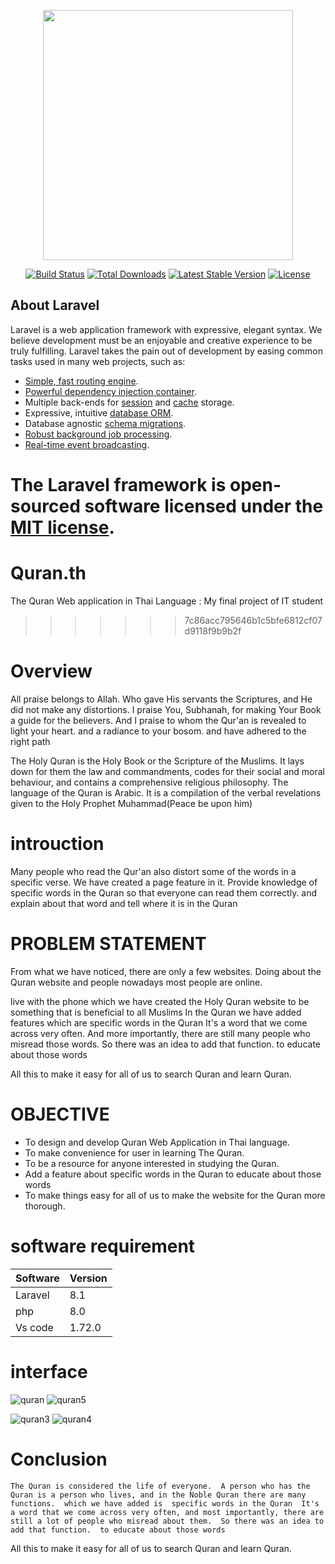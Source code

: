 <p align="center"><a href="https://laravel.com" target="_blank"><img src="https://raw.githubusercontent.com/laravel/art/master/logo-lockup/5%20SVG/2%20CMYK/1%20Full%20Color/laravel-logolockup-cmyk-red.svg" width="400"></a></p>

<p align="center">
<a href="https://travis-ci.org/laravel/framework"><img src="https://travis-ci.org/laravel/framework.svg" alt="Build Status"></a>
<a href="https://packagist.org/packages/laravel/framework"><img src="https://img.shields.io/packagist/dt/laravel/framework" alt="Total Downloads"></a>
<a href="https://packagist.org/packages/laravel/framework"><img src="https://img.shields.io/packagist/v/laravel/framework" alt="Latest Stable Version"></a>
<a href="https://packagist.org/packages/laravel/framework"><img src="https://img.shields.io/packagist/l/laravel/framework" alt="License"></a>
</p>

## About Laravel

Laravel is a web application framework with expressive, elegant syntax. We believe development must be an enjoyable and creative experience to be truly fulfilling. Laravel takes the pain out of development by easing common tasks used in many web projects, such as:

- [Simple, fast routing engine](https://laravel.com/docs/routing).
- [Powerful dependency injection container](https://laravel.com/docs/container).
- Multiple back-ends for [session](https://laravel.com/docs/session) and [cache](https://laravel.com/docs/cache) storage.
- Expressive, intuitive [database ORM](https://laravel.com/docs/eloquent).
- Database agnostic [schema migrations](https://laravel.com/docs/migrations).
- [Robust background job processing](https://laravel.com/docs/queues).
- [Real-time event broadcasting](https://laravel.com/docs/broadcasting).


The Laravel framework is open-sourced software licensed under the [MIT license](https://opensource.org/licenses/MIT).
=======
# Quran.th
The Quran Web application in Thai Language : My final project of IT student
>>>>>>> 7c86acc795646b1c5bfe6812cf07d9118f9b9b2f

# Overview

All praise belongs to Allah.  Who gave His servants the Scriptures, and He did not make any distortions.  I praise You, Subhanah, for making Your Book a guide for the believers.  And I praise to whom the Qur'an is revealed to light your heart.  and a radiance to your bosom.  and have adhered to the right path

The Holy Quran is the Holy Book or the Scripture of the Muslims. It lays down for them the law and commandments, codes for their social and moral behaviour, and contains a comprehensive religious philosophy. The language of the Quran is Arabic. It is a compilation of the verbal revelations given to the Holy Prophet Muhammad(Peace be upon him)

# introuction
Many people who read the Qur'an also distort some of the words in a specific verse.  We have created a page feature in it.  Provide knowledge of specific words in the Quran so that everyone can read them correctly.  and explain about that word and tell where it is in the Quran

# PROBLEM STATEMENT 

 From what we have noticed, there are only a few websites.  Doing about the Quran website and people nowadays most people are online.

 live with the phone  which we have created the Holy Quran website  to be something that is beneficial to all Muslims  In the Quran we have added features which are  specific words in the Quran  It's a word that we come across very often.  And more importantly, there are still many people who misread those words.  So there was an idea to add that function.  to educate about those words

 All this to make it easy for all of us to search Quran and learn Quran.
 
 # OBJECTIVE
 - To design and develop Quran Web Application in Thai language.
 - To make convenience for user in learning The Quran.
 - To be a resource for anyone interested in studying the Quran.
 - Add a feature about  specific words in the Quran  to educate about those words  
 - To make things easy for all of us to make the website for the Quran more thorough.


# software requirement
 
| Software  | Version   |
|---------  |---------  |
| Laravel   |  8.1      |
| php       | 8.0       |
| Vs code   |1.72.0     |


# interface 

![quran](https://user-images.githubusercontent.com/96815756/196480309-d460ca2c-f642-45cf-ab0f-85c429549d61.png)
![quran5](https://user-images.githubusercontent.com/96815756/196481581-e1b00988-5803-40a7-a7ca-7e314680bb26.png)

![quran3](https://user-images.githubusercontent.com/96815756/196480431-e71bf892-c82a-4a18-b77c-3c1ab1bcecd1.png)
![quran4](https://user-images.githubusercontent.com/96815756/196480512-9541a9b5-a7d1-4189-9ff4-44d29beddbf8.png)

# Conclusion

    The Quran is considered the life of everyone.  A person who has the Quran is a person who lives, and in the Noble Quran there are many functions.  which we have added is  specific words in the Quran  It's a word that we come across very often, and most importantly, there are still a lot of people who misread about them.  So there was an idea to add that function.  to educate about those words
  All this to make it easy for all of us to search Quran and learn Quran.

